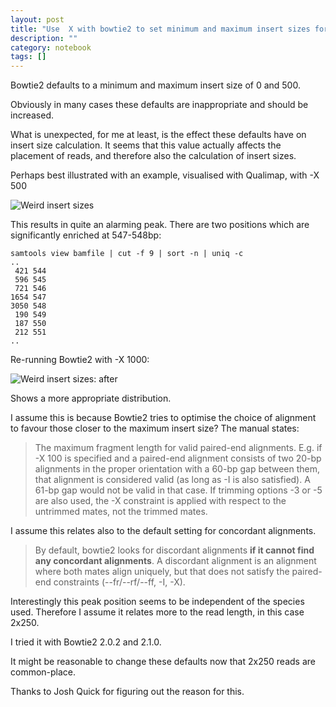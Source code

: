 ```yaml
---
layout: post
title: "Use  X with bowtie2 to set minimum and maximum insert sizes for Nextera libraries"
description: ""
category: notebook 
tags: []
---
```



Bowtie2 defaults to a minimum and maximum insert size of 0 and 500.

Obviously in many cases these defaults are inappropriate and 
should be increased.

What is unexpected, for me at least, is the effect these defaults
have on insert size calculation. It seems that this value
actually affects the placement of reads, and therefore
also the calculation of insert sizes.

Perhaps best illustrated with an example, visualised with
Qualimap, with -X 500

![Weird insert sizes](/images/2013-05-02-before2.png)

This results in quite an alarming peak. There are
two positions which are significantly enriched at 547-548bp:

	samtools view bamfile | cut -f 9 | sort -n | uniq -c
	..
	 421 544
	 596 545
	 721 546
	1654 547
	3050 548
	 190 549
	 187 550
	 212 551
	..

Re-running Bowtie2 with -X 1000:

![Weird insert sizes: after](/images/2013-05-02-after.png)

Shows a more appropriate distribution.

I assume this is because Bowtie2 tries to optimise the
choice of alignment to favour those closer to the maximum
insert size? The manual states:

>The maximum fragment length for valid paired-end alignments. E.g. if -X 100 is specified and a paired-end alignment consists of two 20-bp alignments in the proper orientation with a 60-bp gap between them, that alignment is considered valid (as long as -I is also satisfied). A 61-bp gap would not be valid in that case. If trimming options -3 or -5 are also used, the -X constraint is applied with respect to the untrimmed mates, not the trimmed mates.

I assume this relates also to the default setting for concordant alignments.

>By default, bowtie2 looks for discordant alignments **if it cannot find any concordant alignments**. A discordant alignment is an alignment where both mates align uniquely, but that does not satisfy the paired-end constraints (--fr/--rf/--ff, -I, -X).

Interestingly this peak position seems to be independent of the species
used. Therefore I assume it relates more to the read length, in this case 2x250.

I tried it with Bowtie2 2.0.2 and 2.1.0.

It might be reasonable to change these defaults now that 2x250 reads are common-place.

Thanks to Josh Quick for figuring out the reason for this.


